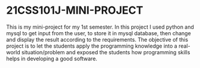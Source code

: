 # 21CSS101J-MINI-PROJECT
This is my mini-project for my 1st semester. 
In this project I used python and mysql to get input from the user, to store it in mysql database, then change and display the result according to the requirements.
The objective of this project is to let the
students apply the programming knowledge
into a real- world situation/problem and
exposed the students how programming skills
helps in developing a good software.
